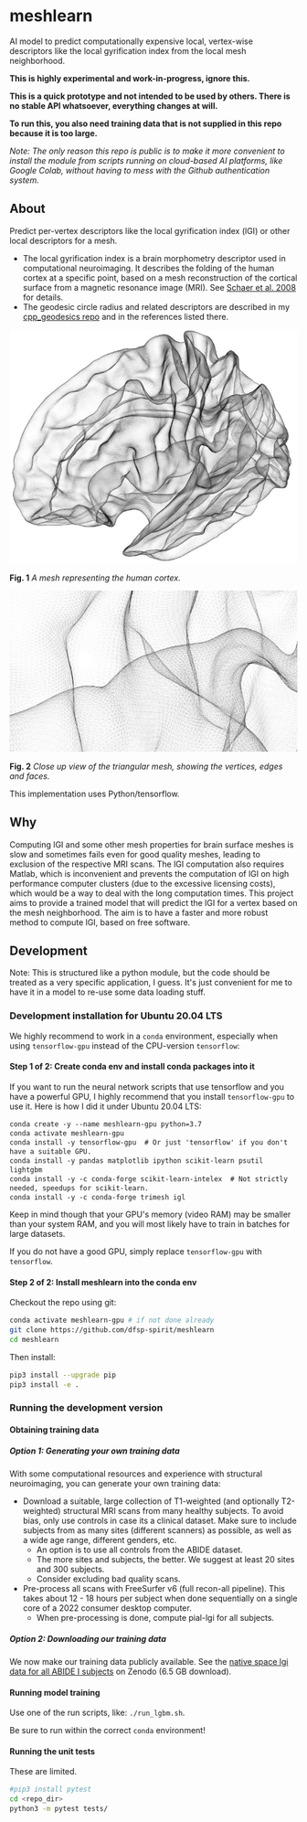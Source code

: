 # meshlearn
AI model to predict computationally expensive local, vertex-wise descriptors like the local gyrification index from the local mesh neighborhood.

**This is highly experimental and work-in-progress, ignore this.**

**This is a quick prototype and not intended to be used by others. There is no stable API whatsoever, everything changes at will.**

**To run this, you also need training data that is not supplied in this repo because it is too large.**

*Note: The only reason this repo is public is to make it more convenient to install the module from scripts running on cloud-based AI platforms, like Google Colab, without having to mess with the Github authentication system.*

## About

Predict per-vertex descriptors like the local gyrification index (lGI) or other local descriptors for a mesh.

* The local gyrification index is a brain morphometry descriptor used in computational neuroimaging. It describes the folding of the human cortex at a specific point, based on a mesh reconstruction of the cortical surface from a magnetic resonance image (MRI). See [Schaer et al. 2008](https://doi.org/10.1109/TMI.2007.903576) for details.
* The geodesic circle radius and related descriptors are described in my [cpp_geodesics repo](https://github.com/dfsp-spirit/cpp_geodesics) and in the references listed there.


![Vis1](./web/brain_mesh_full.jpg?raw=true "Brain mesh, white surface.")

**Fig. 1** *A mesh representing the human cortex.*

![Vis2](./web/brain_mesh_vertices.jpg?raw=true "Brain mesh, zoomed view that shows the mesh structure.")

**Fig. 2** *Close up view of the triangular mesh, showing the vertices, edges and faces.*

This implementation uses Python/tensorflow.

## Why

Computing lGI and some other mesh properties for brain surface meshes is slow and sometimes fails even for good quality meshes, leading to exclusion of the respective MRI scans. The lGI computation also requires Matlab, which is inconvenient and prevents the computation of lGI on high performance computer clusters (due to the excessive licensing costs), which would be a way to deal with the long computation times. This project aims to provide a trained model that will predict the lGI for a vertex based on the mesh neighborhood. The aim is to have a faster and more robust method to compute lGI, based on free software.

## Development

Note: This is structured like a python module, but the code should be treated as a very specific application, I guess. It's just convenient for me to have it in a model to re-use some data loading stuff.


### Development installation for Ubuntu 20.04 LTS

We highly recommend to work in a `conda` environment, especially when using `tensorflow-gpu` instead of the CPU-version `tensorflow`:


#### Step 1 of 2: Create conda env and install conda packages into it

If you want to run the neural network scripts that use tensorflow and you have a powerful GPU, I highly recommend that you install `tensorflow-gpu` to use it. Here is how I did it under Ubuntu 20.04 LTS:

```shell
conda create -y --name meshlearn-gpu python=3.7
conda activate meshlearn-gpu
conda install -y tensorflow-gpu  # Or just 'tensorflow' if you don't have a suitable GPU.
conda install -y pandas matplotlib ipython scikit-learn psutil lightgbm
conda install -y -c conda-forge scikit-learn-intelex  # Not strictly needed, speedups for scikit-learn.
conda install -y -c conda-forge trimesh igl
```

Keep in mind though that your GPU's memory (video RAM) may be smaller than your system RAM, and you will most likely have to train in batches for large datasets.

If you do not have a good GPU, simply replace `tensorflow-gpu` with `tensorflow`.

#### Step 2 of 2: Install meshlearn into the conda env ####

Checkout the repo using git:

```bash
conda activate meshlearn-gpu # if not done already
git clone https://github.com/dfsp-spirit/meshlearn
cd meshlearn
```

Then install:

```bash
pip3 install --upgrade pip
pip3 install -e .
```

### Running the development version


#### Obtaining training data

##### Option 1: Generating your own training data

With some computational resources and experience with structural neuroimaging, you can generate your own training data:

* Download a suitable, large collection of T1-weighted (and optionally T2-weighted) structural MRI scans from many healthy subjects. To avoid bias, only use controls in case its a clinical dataset. Make sure to include subjects from as many sites (different scanners) as possible, as well as a wide age range, different genders, etc.
     - An option is to use all controls from the ABIDE dataset.
     - The more sites and subjects, the better. We suggest at least 20 sites and 300 subjects.
     - Consider excluding bad quality scans.
* Pre-process all scans with FreeSurfer v6 (full recon-all pipeline). This takes about 12 - 18 hours per subject when done sequentially on a single core of a 2022 consumer desktop computer.
     - When pre-processing is done, compute pial-lgi for all subjects.

##### Option 2: Downloading our training data

We now make our training data publicly available. See the [native space lgi data for all ABIDE I subjects](https://doi.org/10.5281/zenodo.7132610) on Zenodo (6.5 GB download).


#### Running model training

Use one of the run scripts, like: `./run_lgbm.sh`.

Be sure to run within the correct `conda` environment!


#### Running the unit tests

These are limited.

```bash
#pip3 install pytest
cd <repo_dir>
python3 -m pytest tests/
```
